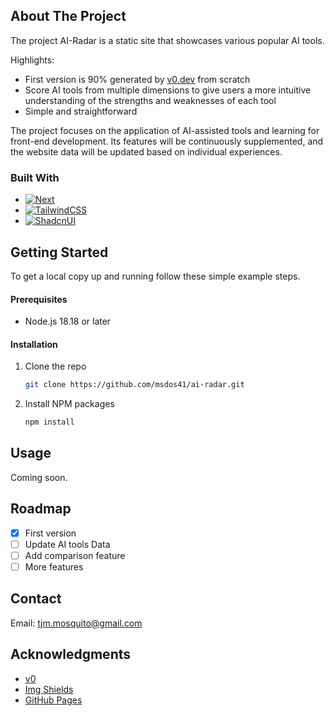 <!-- Improved compatibility of back to top link: See: https://github.com/othneildrew/Best-README-Template/pull/73 -->

<a id="readme-top"></a>

<!-- PROJECT SHIELDS -->
<!--
*** I'm using markdown "reference style" links for readability.
*** Reference links are enclosed in brackets [ ] instead of parentheses ( ).
*** See the bottom of this document for the declaration of the reference variables
*** for contributors-url, forks-url, etc. This is an optional, concise syntax you may use.
*** https://www.markdownguide.org/basic-syntax/#reference-style-links
-->
<!-- [![Contributors][contributors-shield]][contributors-url]
[![Forks][forks-shield]][forks-url]
[![Stargazers][stars-shield]][stars-url]
[![Issues][issues-shield]][issues-url]
[![Unlicense License][license-shield]][license-url]
[![LinkedIn][linkedin-shield]][linkedin-url] -->

<!-- PROJECT LOGO -->
<!-- <br /> -->
<!-- <div align="center">
  <a href="https://github.com/othneildrew/Best-README-Template">
    <img src="images/logo.png" alt="Logo" width="80" height="80">
  </a>

  <h3 align="center">AI Radar</h3>

  <p align="center">
    Explore and compare popular AI tools through interactive radar charts
  </p>
</div> -->

<!-- TABLE OF CONTENTS -->
<!-- <details>
  <summary>Table of Contents</summary>
  <ol>
    <li>
      <a href="#about-the-project">About The Project</a>
      <ul>
        <li><a href="#built-with">Built With</a></li>
      </ul>
    </li>
    <li>
      <a href="#getting-started">Getting Started</a>
      <ul>
        <li><a href="#prerequisites">Prerequisites</a></li>
        <li><a href="#installation">Installation</a></li>
      </ul>
    </li>
    <li><a href="#usage">Usage</a></li>
    <li><a href="#roadmap">Roadmap</a></li>
    <li><a href="#contributing">Contributing</a></li>
    <li><a href="#license">License</a></li>
    <li><a href="#contact">Contact</a></li>
    <li><a href="#acknowledgments">Acknowledgments</a></li>
  </ol>
</details> -->

<!-- ABOUT THE PROJECT -->

## About The Project

The project AI-Radar is a static site that showcases various popular AI tools.

Highlights:

- First version is 90% generated by [v0.dev](https://v0.dev) from scratch
- Score AI tools from multiple dimensions to give users a more intuitive understanding of the strengths and weaknesses of each tool
- Simple and straightforward

The project focuses on the application of AI-assisted tools and learning for front-end development. Its features will be continuously supplemented, and the website data will be updated based on individual experiences.

<!-- <p align="right">(<a href="#readme-top">back to top</a>)</p> -->

### Built With

- [![Next][Next.js]][Next-url]
- [![TailwindCSS][TailwindCSS]][TailwindCSS-url]
- [![ShadcnUI][ShadcnUI]][ShadcnUI-url]

<!-- <p align="right">(<a href="#readme-top">back to top</a>)</p> -->

<!-- GETTING STARTED -->

## Getting Started

To get a local copy up and running follow these simple example steps.

#### Prerequisites

- Node.js 18.18 or later

#### Installation

1. Clone the repo
   ```sh
   git clone https://github.com/msdos41/ai-radar.git
   ```
2. Install NPM packages
   ```sh
   npm install
   ```

<!-- <p align="right">(<a href="#readme-top">back to top</a>)</p> -->

<!-- USAGE EXAMPLES -->

## Usage

Coming soon.

<!-- <p align="right">(<a href="#readme-top">back to top</a>)</p> -->

<!-- ROADMAP -->

## Roadmap

- [x] First version
- [ ] Update AI tools Data
- [ ] Add comparison feature
- [ ] More features

<!-- <p align="right">(<a href="#readme-top">back to top</a>)</p> -->

<!-- CONTACT -->

## Contact

Email: tjm.mosquito@gmail.com

<!-- <p align="right">(<a href="#readme-top">back to top</a>)</p> -->

<!-- ACKNOWLEDGMENTS -->

## Acknowledgments

- [v0](https://v0.dev)
- [Img Shields](https://shields.io)
- [GitHub Pages](https://pages.github.com)

<!-- <p align="right">(<a href="#readme-top">back to top</a>)</p> -->

<!-- MARKDOWN LINKS & IMAGES -->
<!-- https://www.markdownguide.org/basic-syntax/#reference-style-links -->

[contributors-shield]: https://img.shields.io/github/contributors/othneildrew/Best-README-Template.svg?style=for-the-badge
[contributors-url]: https://github.com/othneildrew/Best-README-Template/graphs/contributors
[forks-shield]: https://img.shields.io/github/forks/othneildrew/Best-README-Template.svg?style=for-the-badge
[forks-url]: https://github.com/othneildrew/Best-README-Template/network/members
[stars-shield]: https://img.shields.io/github/stars/othneildrew/Best-README-Template.svg?style=for-the-badge
[stars-url]: https://github.com/othneildrew/Best-README-Template/stargazers
[issues-shield]: https://img.shields.io/github/issues/othneildrew/Best-README-Template.svg?style=for-the-badge
[issues-url]: https://github.com/othneildrew/Best-README-Template/issues
[license-shield]: https://img.shields.io/github/license/othneildrew/Best-README-Template.svg?style=for-the-badge
[license-url]: https://github.com/othneildrew/Best-README-Template/blob/master/LICENSE.txt
[linkedin-shield]: https://img.shields.io/badge/-LinkedIn-black.svg?style=for-the-badge&logo=linkedin&colorB=555
[linkedin-url]: https://linkedin.com/in/othneildrew
[product-screenshot]: images/screenshot.png

<!-- [Next.js]: https://img.shields.io/badge/next.js-000000?style=for-the-badge&logo=nextdotjs&logoColor=white -->

[Next.js]: https://img.shields.io/badge/NEXT.js-gray?style=for-the-badge&logo=nextdotjs&logoColor=white
[Next-url]: https://nextjs.org/
[TailwindCSS]: https://img.shields.io/badge/tailwindcss-gray?style=for-the-badge&logo=tailwindcss
[TailwindCSS-url]: https://tailwindcss.com/
[ShadcnUI]: https://img.shields.io/badge/shadcn%2Fui-gray?style=for-the-badge&logo=shadcn%2Fui
[ShadcnUI-url]: https://ui.shadcn.com/
[React.js]: https://img.shields.io/badge/React-20232A?style=for-the-badge&logo=react&logoColor=61DAFB
[React-url]: https://reactjs.org/
[Vue.js]: https://img.shields.io/badge/Vue.js-35495E?style=for-the-badge&logo=vuedotjs&logoColor=4FC08D
[Vue-url]: https://vuejs.org/
[Angular.io]: https://img.shields.io/badge/Angular-DD0031?style=for-the-badge&logo=angular&logoColor=white
[Angular-url]: https://angular.io/
[Svelte.dev]: https://img.shields.io/badge/Svelte-4A4A55?style=for-the-badge&logo=svelte&logoColor=FF3E00
[Svelte-url]: https://svelte.dev/
[Laravel.com]: https://img.shields.io/badge/Laravel-FF2D20?style=for-the-badge&logo=laravel&logoColor=white
[Laravel-url]: https://laravel.com
[Bootstrap.com]: https://img.shields.io/badge/Bootstrap-563D7C?style=for-the-badge&logo=bootstrap&logoColor=white
[Bootstrap-url]: https://getbootstrap.com
[JQuery.com]: https://img.shields.io/badge/jQuery-0769AD?style=for-the-badge&logo=jquery&logoColor=white
[JQuery-url]: https://jquery.com
